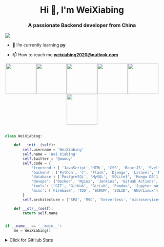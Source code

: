 <h1 align="center">Hi 👋, I'm WeiXiabing</h1>
<h3 align="center">A passionate Backend developer from China</h3>

![](https://github.com/weixiabing/weixiabing/header_.png)

- 🌱 I’m currently learning **py**

- 📫 How to reach me **weixiabing2020@outlook.com**


<p align="center">
  <img src="https://media3.giphy.com/media/ln7z2eWriiQAllfVcn/200w.webp" width="100"><img src="https://i.giphy.com/media/LMt9638dO8dftAjtco/200.webp" width="100"><img src="https://i.giphy.com/media/eNAsjO55tPbgaor7ma/200w.webp" width="100"><img src="https://i.giphy.com/media/VgGthkhUvGgOit7Y9i/200.webp" width="100"><img src="https://i.giphy.com/media/KzJkzjggfGN5Py6nkT/200.webp" width="100"><img src="https://i.giphy.com/media/IdyAQJVN2kVPNUrojM/200.webp" width="100"><br><br>
  


```python
class WeiXiabing:

    def __init__(self):
        self.username = 'WeiXiabing'
        self.name = 'Wei Xiabing'
        self.twitter = '@wwuuy'
        self.code = {
            'frontend': [ 'JavaScript','HTML', 'CSS', 'ReactJS', 'Svelte', 'Boostrap', 'TailWind'],
            'backend': ['Python', 'C', 'Flask', 'Django', 'Laravel', 'NodeJS', 'Odoo'],
            'database': ['PostgreSQL', 'MySQL', 'SQLite3', 'Mongo DB'],
            'devops': ['Docker', 'Nginx', 'Jenkins', 'GitHub Actions', 'AWS', 'Heroku'],
            'tools': ['GIT', 'GitHub', 'GitLab', 'Pandas', 'Jupyter notebook', 'SQLAlchemy', 'Redis', 'Celery'],
            'misc': ['Firebase', 'TDD', 'SCRUM', 'SOLID', 'GNU/Linux']
        }
        self.architecture = ['SPA', 'MVC', 'Serverless', 'microservices']

    def __str__(self):
        return self.name


if __name__ == '__main__':
    me = WeiXiabing()


```
  
<details>
<summary>Click for GitHub Stats</summary>
<p align="center">
    <img alt = "GitHub Stats" src="https://github-readme-stats.vercel.app/api?username=weixiabing&show_icons=true&hide=issues&icon_color=000000&hide_border=true&title_color=5391FE&text_color=555&theme=radical">
    <br>
    <img alt = "Top Language" src="https://github-readme-stats.vercel.app/api/top-langs/?username=weixiabing&hide=html,&hide_border=true&title_color=5391FE&text_color=555&theme=radical"
</p>
</details>


